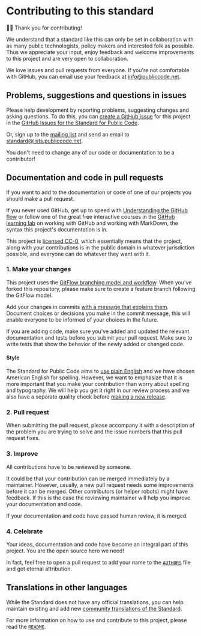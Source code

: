 # Contributing to this standard

🙇‍♀️ Thank you for contributing!

We understand that a standard like this can only be set in collaboration with as many public technologists, policy makers and interested folk as possible. Thus we appreciate your input, enjoy feedback and welcome improvements to this project and are very open to collaboration.

We love issues and pull requests from everyone. If you're not comfortable with GitHub, you can email use your feedback at <info@publiccode.net>.

## Problems, suggestions and questions in issues

Please help development by reporting problems, suggesting changes and asking questions. To do this, you can [create a GitHub issue](https://docs.github.com/en/issues/tracking-your-work-with-issues/creating-an-issue) for this project in the [GitHub Issues for the Standard for Public Code](https://github.com/publiccodenet/standard/issues).

Or, sign up to the [mailing list](https://lists.publiccode.net/mailman/postorius/lists/standard.lists.publiccode.net/) and send an email to
[standard@lists.publiccode.net](mailto:standard@lists.publiccode.net).

You don't need to change any of our code or documentation to be a contributor!

## Documentation and code in pull requests

If you want to add to the documentation or code of one of our projects you should make a pull request.

If you never used GitHub, get up to speed with [Understanding the GitHub flow](https://docs.github.com/en/get-started/quickstart/github-flow) or follow one of the great free interactive courses in the [GitHub learning lab](https://lab.github.com/) on working with GitHub and working with MarkDown, the syntax this project's documentation is in.

This project is [licensed CC-0](LICENSE.md), which essentially means that the project, along with your contributions is in the public domain in whatever jurisdiction possible, and everyone can do whatever they want with it.

### 1. Make your changes

This project uses the [GitFlow branching model and workflow](https://nvie.com/posts/a-successful-git-branching-model/). When you've forked this repository, please make sure to create a feature branch following the GitFlow model.

Add your changes in commits [with a message that explains them](https://robots.thoughtbot.com/5-useful-tips-for-a-better-commit-message). Document choices or decisions you make in the commit message, this will enable everyone to be informed of your choices in the future.

If you are adding code, make sure you've added and updated the relevant documentation and tests before you submit your pull request. Make sure to write tests that show the behavior of the newly added or changed code.

#### Style

The Standard for Public Code aims to [use plain English](https://standard.publiccode.net/criteria/understandable-english-first.html) and we have chosen American English for spelling.
However, we want to emphasize that it is more important that you make your contribution than worry about spelling and typography.
We will help you get it right in our review process and we also have a separate quality check before [making a new release](docs/releasing.md).

### 2. Pull request

When submitting the pull request, please accompany it with a description of the problem you are trying to solve and the issue numbers that this pull request fixes.

### 3. Improve

All contributions have to be reviewed by someone.

It could be that your contribution can be merged immediately by a maintainer. However, usually, a new pull request needs some improvements before it can be merged. Other contributors (or helper robots) might have feedback. If this is the case the reviewing maintainer will help you improve your documentation and code.

If your documentation and code have passed human review, it is merged.

### 4. Celebrate

Your ideas, documentation and code have become an integral part of this project. You are the open source hero we need!

In fact, feel free to open a pull request to add your name to the [`AUTHORS`](AUTHORS.md) file and get eternal attribution.

## Translations in other languages

While the Standard does not have any official translations, you can help maintain existing and add new [community translations of the Standard](https://github.com/publiccodenet/community-translations-standard).

For more information on how to use and contribute to this project, please read the [`README`](README.md).
